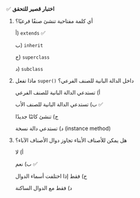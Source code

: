 ✅ **اختبار قصير للتحقق**
1.	أي كلمة مفتاحية تنشئ صنفًا فرعيًا؟
    
    أ) `extends` ✅
    
    ب) `inherit`
    
    ج) `superclass`
    
    د) `subclass`
2.	ماذا تفعل `super()` داخل الدالة البانية للصنف الفرعي؟
    
    أ) تستدعي الدالة البانية للصنف الفرعي
    
    ب) تستدعي الدالة البانية للصنف الأب ✅
    
    ج) تنشئ كائنًا جديدًا
    
    د) تستدعي دالة نسخة (instance method)
3.	هل يمكن للأصناف الأبناء تجاوز دوال الأصناف الآباء؟
    
    أ) لا
    
    ب) نعم ✅
    
    ج) فقط إذا اختلفت أسماء الدوال
    
    د) فقط مع الدوال الساكنة
